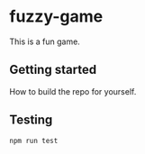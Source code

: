 # fuzzy-game

This is a fun game.

## Getting started

How to build the repo for yourself.

## Testing
```
npm run test
```